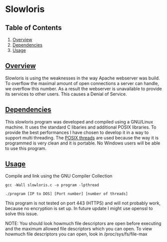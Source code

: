 # Slowloris

## Table of Contents
1. [Overview](#section-features)
2. [Dependencies](#section-dependencties)
3. [Usage](#section-usages)

## [Overview](id:section-features)

Slowloris is using the weaknesses in the way Apache webserver was build. To overflow the maximal amount of open connections a server can handle, we overflow this number. As a result the webserver is unavailable to provide its services to other users. This causes a Denial of Service.

## [Dependencies](id:section-dependencies)

This slowloris program was developed and compiled using a GNU/Linux machine. It uses the standard C libaries and additional POSIX libraries. To provide the best performances I have chosen to develop it in a way to support multi threading. The 
[POSIX threads](https://en.wikipedia.org/wiki/POSIX_Threads) are used because the way it is programmed is very clean and it is portable. No Windows users will be able to use this program.

## [Usage](id:section-usages)

Compile and link using the GNU Compiler Collection
```
gcc -Wall slowloris.c -o program -lpthread
```

```
./program [IP to DOS] [Port number] [number of threads]
```
This program is not tested on port 443 (HTTPS) and will not probably work, because no encryption is set up.
In future update I might use openssl to solve this issue.


NOTE: You should look howmuch file descriptors are open before executing and the maximum allowed file descriptors which you can open. To view howmuch file descriptors you can open, look in /proc/sys/fs/file-max

